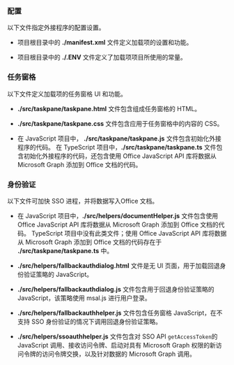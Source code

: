 ### <a name="configuration"></a>配置

以下文件指定外接程序的配置设置。

- 项目根目录中的 **./manifest.xml** 文件定义加载项的设置和功能。

- 项目根目录中的 **./.ENV** 文件定义了加载项项目所使用的常量。

### <a name="task-pane"></a>任务窗格

以下文件定义加载项的任务窗格 UI 和功能。

- **./src/taskpane/taskpane.html** 文件包含组成任务窗格的 HTML。

- **./src/taskpane/taskpane.css** 文件包含应用于任务窗格中的内容的 CSS。

- 在 JavaScript 项目中， **./src/taskpane/taskpane.js** 文件包含初始化外接程序的代码。 在 TypeScript 项目中，**./src/taskpane/taskpane.ts** 文件包含初始化外接程序的代码，还包含使用 Office JavaScript API 库将数据从 Microsoft Graph 添加到 Office 文档的代码。

### <a name="authentication"></a>身份验证

以下文件可加快 SSO 进程，并将数据写入Office 文档。

- 在 JavaScript 项目中，**./src/helpers/documentHelper.js** 文件包含使用 Office JavaScript API 库将数据从 Microsoft Graph 添加到 Office 文档的代码。 TypeScript 项目中没有此类文件；使用 Office JavaScript API 库将数据从 Microsoft Graph 添加到 Office 文档的代码存在于 **./src/taskpane/taskpane.ts** 中。

- **./src/helpers/fallbackauthdialog.html** 文件是无 UI 页面，用于加载回退身份验证策略的 JavaScript。

- **./src/helpers/fallbackauthdialog.js** 文件包含用于回退身份验证策略的 JavaScript，该策略使用 msal.js 进行用户登录。

- **./src/helpers/fallbackauthhelper.js** 文件包含任务窗格 JavaScript，在不支持 SSO 身份验证的情况下调用回退身份验证策略。

- **./src/helpers/ssoauthhelper.js** 文件包含对 SSO API `getAccessToken`的 JavaScript 调用、接收访问令牌、启动对具有 Microsoft Graph 权限的新访问令牌的访问令牌交换，以及针对数据的 Microsoft Graph 调用。